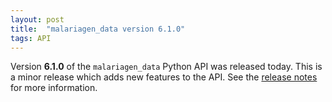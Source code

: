 ```yaml
---
layout: post
title:  "malariagen_data version 6.1.0"
tags: API
---
```


Version <strong>6.1.0</strong> of the `malariagen_data` Python API was
released today. This is a minor release which adds new features to the
API. See the [release
notes](https://github.com/malariagen/malariagen-data-python/releases/tag/v6.1.0)
for more information.
